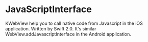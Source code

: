 # JavaScriptInterface
KWebView help you to call native code from Javascript in the iOS application.
Written by Swift 2.0. It's similar WebView.addJavascriptInterface in the Android application.
